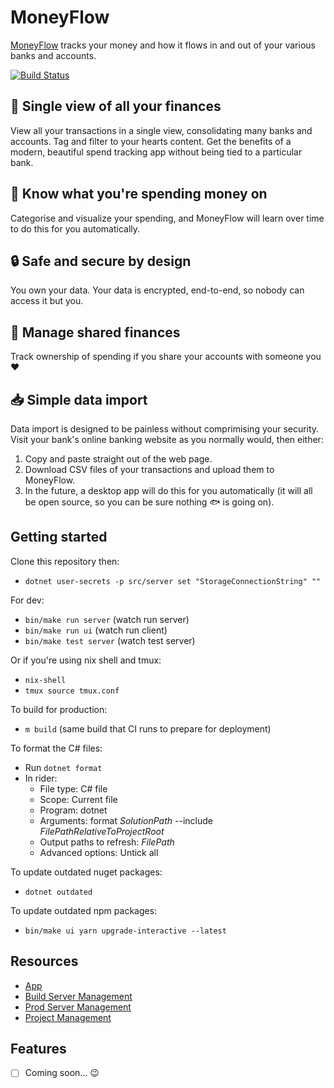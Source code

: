 # MoneyFlow

[MoneyFlow](https://moneyflow.azurewebsites.net/) tracks your money and how it flows in and out of your various banks and accounts.

[![Build Status](https://dev.azure.com/btefay/MoneyFlow/_apis/build/status/MoneyFlow)](https://dev.azure.com/btefay/MoneyFlow/_build/latest?definitionId=1)

## :page_facing_up: Single view of all your finances

View all your transactions in a single view, consolidating many banks and accounts.
Tag and filter to your hearts content.
Get the benefits of a modern, beautiful spend tracking app without being tied to a particular bank.

## :ledger: Know what you're spending money on

Categorise and visualize your spending, and MoneyFlow will learn over time to do this for you automatically.

## :lock: Safe and secure by design

You own your data. Your data is encrypted, end-to-end, so nobody can access it but you.

## :couple: Manage shared finances

Track ownership of spending if you share your accounts with someone you :heart:

## :inbox_tray: Simple data import

Data import is designed to be painless without comprimising your security. Visit your bank's online banking website
as you normally would, then either:
1. Copy and paste straight out of the web page.
2. Download CSV files of your transactions and upload them to MoneyFlow.
3. In the future, a desktop app will do this for you automatically
   (it will all be open source, so you can be sure nothing :fish: is going on).

## Getting started

Clone this repository then:

- `dotnet user-secrets -p src/server set "StorageConnectionString" ""`

For dev:
- `bin/make run server` (watch run server)
- `bin/make run ui` (watch run client)
- `bin/make test server` (watch test server)

Or if you're using nix shell and tmux:
- `nix-shell`
- `tmux source tmux.conf`

To build for production:
- `m build` (same build that CI runs to prepare for deployment)

To format the C# files:
- Run `dotnet format`
- In rider:
  - File type: C# file
  - Scope: Current file
  - Program: dotnet
  - Arguments: format $SolutionPath$ --include $FilePathRelativeToProjectRoot$
  - Output paths to refresh: $FilePath$
  - Advanced options: Untick all

To update outdated nuget packages:
- `dotnet outdated`

To update outdated npm packages:
- `bin/make ui yarn upgrade-interactive --latest`

## Resources

- [App](https://moneyflow.azurewebsites.net/)
- [Build Server Management](https://dev.azure.com/btefay/MoneyFlow/_build)
- [Prod Server Management](https://portal.azure.com)
- [Project Management](https://github.com/bentefay/MoneyFlow/projects/1)

## Features

- [ ] Coming soon... :wink:
